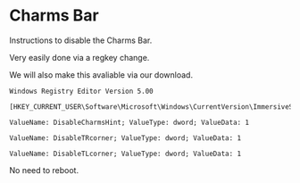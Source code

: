 # Charms Bar

Instructions to disable the Charms Bar.

Very easily done via a regkey change.

We will also make this avaliable via our download.

    Windows Registry Editor Version 5.00

    [HKEY_CURRENT_USER\Software\Microsoft\Windows\CurrentVersion\ImmersiveShell\EdgeUI]

    ValueName: DisableCharmsHint; ValueType: dword; ValueData: 1
    
    ValueName: DisableTRcorner; ValueType: dword; ValueData: 1
    
    ValueName: DisableTLcorner; ValueType: dword; ValueData: 1

No need to reboot.